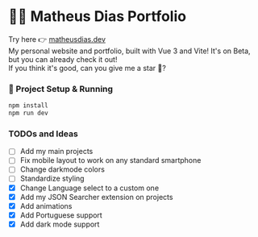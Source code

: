 # 👨‍💻 Matheus Dias Portfolio

Try here 👉 [matheusdias.dev](https://matheusdias.dev)</br>
My personal website and portfolio, built with Vue 3 and Vite! It's on Beta, but you can already check it out!</br>
If you think it's good, can you give me a star 🌟?</br>

### 🚀 Project Setup & Running

```sh
npm install
npm run dev
```

### TODOs and Ideas

- [ ] Add my main projects
- [ ] Fix mobile layout to work on any standard smartphone
- [ ] Change darkmode colors
- [ ] Standardize styling
- [x] Change Language select to a custom one 
- [x] Add my JSON Searcher extension on projects
- [x] Add animations
- [x] Add Portuguese support
- [x] Add dark mode support
